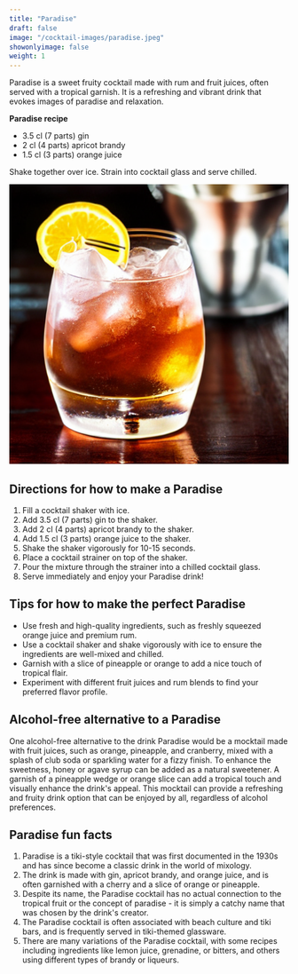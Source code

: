 ```yaml
---
title: "Paradise"
draft: false
image: "/cocktail-images/paradise.jpeg"
showonlyimage: false
weight: 1
---
```


Paradise is a sweet fruity cocktail made with rum and fruit juices, often served with a tropical garnish. It is a refreshing and vibrant drink that evokes images of paradise and relaxation.

<!--more-->

**Paradise recipe**

- 3.5 cl (7 parts) gin
- 2 cl (4 parts) apricot brandy
- 1.5 cl (3 parts) orange juice


Shake together over ice.  Strain into cocktail glass and serve chilled.

![](/cocktail-images/paradise.jpeg)


## Directions for how to make a Paradise

1. Fill a cocktail shaker with ice.
2. Add 3.5 cl (7 parts) gin to the shaker.
3. Add 2 cl (4 parts) apricot brandy to the shaker.
4. Add 1.5 cl (3 parts) orange juice to the shaker.
5. Shake the shaker vigorously for 10-15 seconds.
6. Place a cocktail strainer on top of the shaker.
7. Pour the mixture through the strainer into a chilled cocktail glass.
8. Serve immediately and enjoy your Paradise drink!

## Tips for how to make the perfect Paradise

- Use fresh and high-quality ingredients, such as freshly squeezed orange juice and premium rum. 
- Use a cocktail shaker and shake vigorously with ice to ensure the ingredients are well-mixed and chilled. 
- Garnish with a slice of pineapple or orange to add a nice touch of tropical flair. 
- Experiment with different fruit juices and rum blends to find your preferred flavor profile.

## Alcohol-free alternative to a Paradise

One alcohol-free alternative to the drink Paradise would be a mocktail made with fruit juices, such as orange, pineapple, and cranberry, mixed with a splash of club soda or sparkling water for a fizzy finish. To enhance the sweetness, honey or agave syrup can be added as a natural sweetener. A garnish of a pineapple wedge or orange slice can add a tropical touch and visually enhance the drink's appeal. This mocktail can provide a refreshing and fruity drink option that can be enjoyed by all, regardless of alcohol preferences.

## Paradise fun facts

1. Paradise is a tiki-style cocktail that was first documented in the 1930s and has since become a classic drink in the world of mixology.
2. The drink is made with gin, apricot brandy, and orange juice, and is often garnished with a cherry and a slice of orange or pineapple.
3. Despite its name, the Paradise cocktail has no actual connection to the tropical fruit or the concept of paradise - it is simply a catchy name that was chosen by the drink's creator.
4. The Paradise cocktail is often associated with beach culture and tiki bars, and is frequently served in tiki-themed glassware.
5. There are many variations of the Paradise cocktail, with some recipes including ingredients like lemon juice, grenadine, or bitters, and others using different types of brandy or liqueurs.
